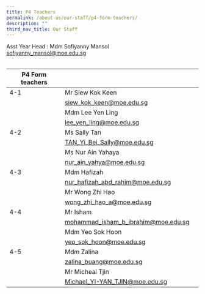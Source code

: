 ```yaml
---
title: P4 Teachers
permalink: /about-us/our-staff/p4-form-teachers/
description: ""
third_nav_title: Our Staff
---
```

Asst Year Head : Mdm Sofiyanny Mansol
<BR>
<a href="mailto:sofiyanny_mansol@moe.edu.sg">sofiyanny_mansol@moe.edu.sg</a>
<BR>
<BR>



| P4 Form teachers |  | |
| -------- | -------- | -------- |
| 4-1  | Mr Siew Kok Keen  |    |
|     | <a href="mailto:siew_kok_keen@moe.edu.sg">siew_kok_keen@moe.edu.sg</a>     |     |
|      | Mdm Lee Yen Ling    |  |
|     |   <a href="mailto:lee_yen_ling@moe.edu.sg">lee_yen_ling@moe.edu.sg</a>  |    |
| 4-2    | Ms Sally Tan  |      |
|     | <a href="mailto:TAN_Yi_Bei_Sally@moe.edu.sg">TAN_Yi_Bei_Sally@moe.edu.sg</a>   |     |
|     | Ms Nur Ain Yahaya   |      |
|     | <a href="mailto:nur_ain_yahya@moe.edu.sg">nur_ain_yahya@moe.edu.sg</a>    |    |
| 4-3   | Mdm Hafizah   |    |
|     |<a href="mailto:nur_hafizah_abd_rahim@moe.edu.sg">nur_hafizah_abd_rahim@moe.edu.sg</a>     |    |
|      | Mr Wong Zhi Hao     |   |
|      | <a href="mailto:wong_zhi_hao_a@moe.edu.sg">wong_zhi_hao_a@moe.edu.sg</a>   |    |
| 4-4   | Mr Isham     |      |
|      |  <a href="mailto:mohammad_isham_b_ibrahim@moe.edu.sg">mohammad_isham_b_ibrahim@moe.edu.sg</a>   |   |
|     | Mdm Yeo Sok Hoon   |      |
|      |  <a href="mailto:yeo_sok_hoon@moe.edu.sg">yeo_sok_hoon@moe.edu.sg</a>   |     |
| 4-5    | Mdm Zalina      |      |
|     | <a href="mailto:zalina_buang@moe.edu.sg">zalina_buang@moe.edu.sg</a>    |      |
|     | Mr Micheal Tjin         |   |
|    |  <a href="mailto:Michael_YI-YAN_TJIN@moe.edu.sg">Michael_YI-YAN_TJIN@moe.edu.sg</a>   |     |


